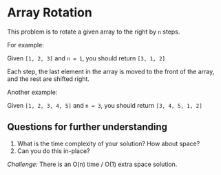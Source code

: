 # Array Rotation

This problem is to rotate a given array to the right by `n` steps.

For example:

Given `[1, 2, 3]` and `n = 1`, you should return `[3, 1, 2]`

Each step, the last element in the array is moved to the front of the array, and the rest are shifted right.

Another example:

Given `[1, 2, 3, 4, 5]` and `n = 3`, you should return `[3, 4, 5, 1, 2]`

## Questions for further understanding

1. What is the time complexity of your solution? How about space?
2. Can you do this in-place?

*Challenge:* There is an O(n) time / O(1) extra space solution.
